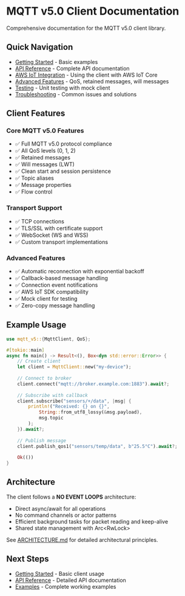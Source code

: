 # MQTT v5.0 Client Documentation

Comprehensive documentation for the MQTT v5.0 client library.

## Quick Navigation

- [Getting Started](getting-started.md) - Basic examples
- [API Reference](api-reference.md) - Complete API documentation
- [AWS IoT Integration](aws-iot.md) - Using the client with AWS IoT Core
- [Advanced Features](advanced-features.md) - QoS, retained messages, will messages
- [Testing](testing.md) - Unit testing with mock client
- [Troubleshooting](troubleshooting.md) - Common issues and solutions

## Client Features

### Core MQTT v5.0 Features
- ✅ Full MQTT v5.0 protocol compliance
- ✅ All QoS levels (0, 1, 2)
- ✅ Retained messages
- ✅ Will messages (LWT)
- ✅ Clean start and session persistence
- ✅ Topic aliases
- ✅ Message properties
- ✅ Flow control

### Transport Support
- ✅ TCP connections
- ✅ TLS/SSL with certificate support
- ✅ WebSocket (WS and WSS)
- ✅ Custom transport implementations

### Advanced Features
- ✅ Automatic reconnection with exponential backoff
- ✅ Callback-based message handling
- ✅ Connection event notifications
- ✅ AWS IoT SDK compatibility
- ✅ Mock client for testing
- ✅ Zero-copy message handling

## Example Usage

```rust
use mqtt_v5::{MqttClient, QoS};

#[tokio::main]
async fn main() -> Result<(), Box<dyn std::error::Error>> {
    // Create client
    let client = MqttClient::new("my-device");
    
    // Connect to broker
    client.connect("mqtt://broker.example.com:1883").await?;
    
    // Subscribe with callback
    client.subscribe("sensors/+/data", |msg| {
        println!("Received: {} on {}", 
            String::from_utf8_lossy(&msg.payload),
            msg.topic
        );
    }).await?;
    
    // Publish message
    client.publish_qos1("sensors/temp/data", b"25.5°C").await?;
    
    Ok(())
}
```

## Architecture

The client follows a **NO EVENT LOOPS** architecture:

- Direct async/await for all operations
- No command channels or actor patterns
- Efficient background tasks for packet reading and keep-alive
- Shared state management with Arc<RwLock<T>>

See [ARCHITECTURE.md](../../ARCHITECTURE.md) for detailed architectural principles.

## Next Steps

- [Getting Started](getting-started.md) - Basic client usage
- [API Reference](api-reference.md) - Detailed API documentation
- [Examples](../../examples/) - Complete working examples